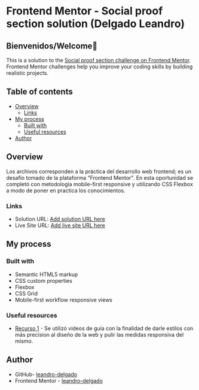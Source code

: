 # Frontend Mentor - Social proof section solution (Delgado Leandro)
## Bienvenidos/Welcome👋

This is a solution to the [Social proof section challenge on Frontend Mentor](https://www.frontendmentor.io/challenges/social-proof-section-6e0qTv_bA). Frontend Mentor challenges help you improve your coding skills by building realistic projects. 

## Table of contents

- [Overview](#overview)
  - [Links](#links)
- [My process](#my-process)
  - [Built with](#built-with)
  - [Useful resources](#useful-resources)
- [Author](#author)

## Overview
Los archivos corresponden a la práctica del desarrollo web frontend; es un desafío tomado de la plataforma "Frontend Mentor".  En esta oportunidad se completó con metodología mobile-first responsive y utilizando CSS Flexbox a modo de poner en practica los conocimientos.

### Links

- Solution URL: [Add solution URL here](https://your-solution-url.com)
- Live Site URL: [Add live site URL here](https://your-live-site-url.com)

## My process

### Built with

- Semantic HTML5 markup
- CSS custom properties
- Flexbox
- CSS Grid
- Mobile-first workflow responsive views


### Useful resources

- [Recurso 1](https://www.youtube.com/@CodingTube) - Se utilizó videos de guía con la finalidad de darle estilos con más precision al diseño de la web y pulir las medidas responsiva del mismo.



## Author

- GitHub- [leandro-delgado](https://github.com/leandro-delgado)
- Frontend Mentor - [leandro-delgado](https://www.frontendmentor.io/profile/leandro-delgado)


